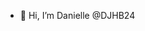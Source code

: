 - 👋 Hi, I’m Danielle @DJHB24


<!---
DJHB24/DJHB24 is a ✨ special ✨ repository because its `README.md` (this file) appears on your GitHub profile.
You can click the Preview link to take a look at your changes.
--->
